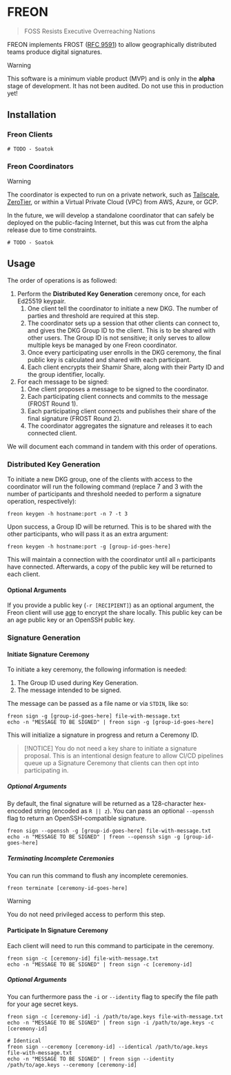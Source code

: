 # FREON

> FOSS Resists Executive Overreaching Nations

FREON implements FROST ([RFC 9591](https://www.rfc-editor.org/rfc/rfc9591.html)) to allow geographically distributed teams produce digital signatures.

> [!WARNING]
> This software is a minimum viable product (MVP) and is only in the **alpha** stage of development. It has not been audited. Do not use this in production yet!

## Installation

### Freon Clients

```terminal
# TODO - Soatok
```

### Freon Coordinators

> [!WARNING]
> The coordinator is expected to run on a private network, such as [Tailscale](https://tailscale.com),
> [ZeroTier](https://www.zerotier.com), or within a Virtual Private Cloud (VPC) from AWS, Azure, or GCP.
>
> In the future, we will develop a standalone coordinator that can safely be deployed on the public-facing
> Internet, but this was cut from the alpha release due to time constraints.

```terminal
# TODO - Soatok
```

## Usage

The order of operations is as followed:

1. Perform the **Distributed Key Generation** ceremony once, for each Ed25519 keypair.
   1. One client tell the coordinator to initiate a new DKG. The number of parties and threshold are required at this step.
   2. The coordinator sets up a session that other clients can connect to, and gives the DKG Group ID to the client. This is to be shared with other users. The Group ID is not sensitive; it only serves to allow multiple keys be managed by one Freon coordinator.
   3. Once every participating user enrolls in the DKG ceremony, the final public key is calculated and shared with each participant.
   4. Each client encrypts their Shamir Share, along with their Party ID and the group identifier, locally.
2. For each message to be signed:
   1. One client proposes a message to be signed to the coordinator.
   2. Each participating client connects and commits to the message (FROST Round 1).
   3. Each participating client connects and publishes their share of the final signature (FROST Round 2).
   4. The coordinator aggregates the signature and releases it to each connected client.

We will document each command in tandem with this order of operations.

### Distributed Key Generation

To initiate a new DKG group, one of the clients with access to the coordinator will run the following command (replace 7 and 3 with
the number of participants and threshold needed to perform a signature operation, respectively):

```terminal
freon keygen -h hostname:port -n 7 -t 3
```

Upon success, a Group ID will be returned. This is to be shared with the other participants, who will pass it as an extra argument:

```terminal
freon keygen -h hostname:port -g [group-id-goes-here]
```

This will maintain a connection with the coordinator until all `n` participants have connected. Afterwards, a copy of the public key will be returned to each client.

#### Optional Arguments

If you provide a public key (`-r [RECIPIENT]`) as an optional argument, the Freon client will use [age](https://age-encryption.org) to encrypt the share locally. This public key can be an age public key or an OpenSSH public key.

### Signature Generation

#### Initiate Signature Ceremony

To initiate a key ceremony, the following information is needed:

1. The Group ID used during Key Generation.
2. The message intended to be signed.

The message can be passed as a file name or via `STDIN`, like so:

```terminal
freon sign -g [group-id-goes-here] file-with-message.txt
echo -n "MESSAGE TO BE SIGNED" | freon sign -g [group-id-goes-here]
```

This will initialize a signature in progress and return a Ceremony ID.

> [!NOTICE]
> You do not need a key share to initiate a signature proposal. This is an intentional design feature to allow
> CI/CD pipelines queue up a Signature Ceremony that clients can then opt into participating in.

##### Optional Arguments

By default, the final signature will be returned as a 128-character hex-encoded string (encoded as `R || z`).
You can pass an optional `--openssh` flag to return an OpenSSH-compatible signature.

```terminal
freon sign --openssh -g [group-id-goes-here] file-with-message.txt
echo -n "MESSAGE TO BE SIGNED" | freon --openssh sign -g [group-id-goes-here]
```

##### Terminating Incomplete Ceremonies

You can run this command to flush any incomplete ceremonies.

```terminal
freon terminate [ceremony-id-goes-here]
```

> [!WARNING]
> You do not need privileged access to perform this step.

#### Participate In Signature Ceremony

Each client will need to run this command to participate in the ceremony.

```terminal
freon sign -c [ceremony-id] file-with-message.txt
echo -n "MESSAGE TO BE SIGNED" | freon sign -c [ceremony-id]
```

##### Optional Arguments

You can furthermore pass the `-i` or `--identity` flag to specify the file path for your age secret keys.

```terminal
freon sign -c [ceremony-id] -i /path/to/age.keys file-with-message.txt
echo -n "MESSAGE TO BE SIGNED" | freon sign -i /path/to/age.keys -c [ceremony-id]

# Identical
freon sign --ceremony [ceremony-id] --identical /path/to/age.keys file-with-message.txt
echo -n "MESSAGE TO BE SIGNED" | freon sign --identity /path/to/age.keys --ceremony [ceremony-id]
```
